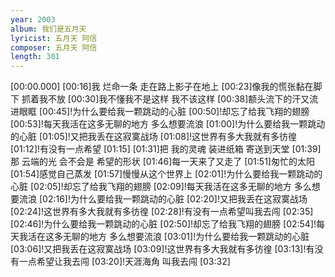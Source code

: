 ```yaml
---
year: 2003
album: 我们是五月天
lyricist: 五月天 阿信
composer: 五月天 阿信
length: 301
---
```

[00:00.000]
[00:16]我 烂命一条 走在路上影子在地上
[00:23]像我的慌张黏在脚下 抓着我不放
[00:30]我不懂我不是这样 我不该这样
[00:38]额头流下的汗又流进眼眶
[00:45]!为什么要给我一颗跳动的心脏
[00:50]!却忘了给我飞翔的翅膀
[00:53]!每天我活在这多无聊的地方 多么想要流浪
[01:00]!为什么要给我一颗跳动的心脏
[01:05]!又把我丢在这寂寞战场
[01:08]!这世界有多大我就有多彷徨
[01:12]!有没有一点希望
[01:15]
[01:31]把 我的灵魂 装进纸箱 寄送到天堂
[01:39]那 云端的光 会不会是 希望的形状
[01:46]每一天来了又走了
[01:51]匆忙的太阳
[01:54]感觉自己蒸发
[01:57]慢慢从这个世界上
[02:01]!为什么要给我一颗跳动的心脏
[02:05]!却忘了给我飞翔的翅膀
[02:09]!每天我活在这多无聊的地方 多么想要流浪
[02:16]!为什么要给我一颗跳动的心脏
[02:20]!又把我丢在这寂寞战场
[02:24]!这世界有多大我就有多彷徨
[02:28]!有没有一点希望叫我去闯
[02:35]
[02:46]!为什么要给我一颗跳动的心脏
[02:50]!却忘了给我飞翔的翅膀
[02:54]!每天我活在这多无聊的地方 多么想要流浪
[03:01]!为什么要给我一颗跳动的心脏
[03:06]!又把我丢在这寂寞战场
[03:09]!这世界有多大我就有多彷徨
[03:13]!有没有一点希望让我去闯
[03:20]!天涯海角 叫我去闯
[03:32]